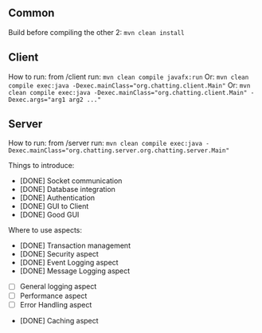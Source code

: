 ## Common

Build before compiling the other 2: `mvn clean install`

## Client

How to run: from /client run: `mvn clean compile javafx:run`
Or: `mvn clean compile exec:java -Dexec.mainClass="org.chatting.client.Main"`
Or: `mvn clean compile exec:java -Dexec.mainClass="org.chatting.client.Main" -Dexec.args="arg1 arg2 ..."`

## Server

How to run: from /server
run: `mvn clean compile exec:java -Dexec.mainClass="org.chatting.server.org.chatting.server.Main"`

Things to introduce:

* [DONE] Socket communication
* [DONE] Database integration
* [DONE] Authentication
* [DONE] GUI to Client
* [DONE] Good GUI

Where to use aspects:

* [DONE] Transaction management
* [DONE] Security aspect
* [DONE] Event Logging aspect
* [DONE] Message Logging aspect
* [ ] General logging aspect
* [ ] Performance aspect
* [ ] Error Handling aspect
* [DONE] Caching aspect
